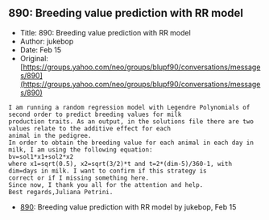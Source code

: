 ## 890: Breeding value prediction with RR model

- Title: 890: Breeding value prediction with RR model
- Author: jukebop
- Date: Feb 15
- Original: [https://groups.yahoo.com/neo/groups/blupf90/conversations/messages/890](https://groups.yahoo.com/neo/groups/blupf90/conversations/messages/890)

```
I am running a random regression model with Legendre Polynomials of second order to predict breeding values for milk
production traits. As an output, in the solutions file there are two values relate to the additive effect for each
animal in the pedigree.  
In order to obtain the breeding value for each animal in each day in milk, I am using the following equation:
bv=sol1*x1+sol2*x2
where x1=sqrt(0.5), x2=sqrt(3/2)*t and t=2*(dim-5)/360-1, with dim=days in milk. I want to confirm if this strategy is
correct or if I missing something here. 
Since now, I thank you all for the attention and help. 
Best regards,Juliana Petrini. 
```

- [890](0890.md): Breeding value prediction with RR model by jukebop, Feb 15
